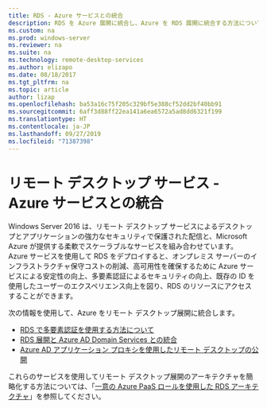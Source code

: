 ```yaml
---
title: RDS - Azure サービスとの統合
description: RDS を Azure 展開に統合し、Azure を RDS 展開に統合する方法について説明します。
ms.custom: na
ms.prod: windows-server
ms.reviewer: na
ms.suite: na
ms.technology: remote-desktop-services
ms.author: elizapo
ms.date: 08/18/2017
ms.tgt_pltfrm: na
ms.topic: article
author: lizap
ms.openlocfilehash: ba53a16c75f205c329bf5e388cf52dd2bf40bb91
ms.sourcegitcommit: 6aff3d88ff22ea141a6ea6572a5ad8dd6321f199
ms.translationtype: HT
ms.contentlocale: ja-JP
ms.lasthandoff: 09/27/2019
ms.locfileid: "71387398"
---
```

# <a name="remote-desktop-services---integrating-with-azure-services"></a>リモート デスクトップ サービス - Azure サービスとの統合

Windows Server 2016 は、リモート デスクトップ サービスによるデスクトップとアプリケーションの強力なセキュリティで保護された配信と、Microsoft Azure が提供する柔軟でスケーラブルなサービスを組み合わせています。 Azure サービスを使用して RDS をデプロイすると、オンプレミス サーバーのインフラストラクチャ保守コストの削減、高可用性を確保するために Azure サービスによる安定性の向上、多要素認証によるセキュリティの向上、既存の ID を使用したユーザーのエクスペリエンス向上を図り、RDS のリソースにアクセスすることができます。

次の情報を使用して、Azure をリモート デスクトップ展開に統合します。

- [RDS で多要素認証を使用する方法について](/azure/multi-factor-authentication/nps-extension-remote-desktop-gateway)
- [RDS 展開と Azure AD Domain Services との統合](rds-azure-adds.md)
- [Azure AD アプリケーション プロキシを使用したリモート デスクトップの公開](/azure/active-directory/application-proxy-publish-remote-desktop)

これらのサービスを使用してリモート デスクトップ展開のアーキテクチャを簡略化する方法については、「[一意の Azure PaaS ロールを使用した RDS アーキテクチャ](desktop-hosting-logical-architecture.md#rds-architectures-with-unique-azure-paas-roles)」を参照してください。